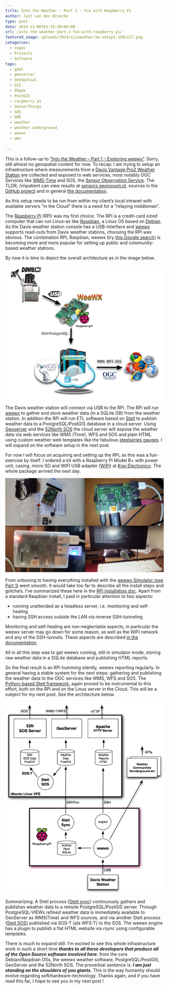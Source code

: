 ```yaml
---
title: Into the Weather – Part 2 – Fun with Raspberry Pi
author: Just van den Broecke
type: post
date: 2014-11-06T01:35:30+00:00
url: /into-the-weather-part-2-fun-with-raspberry-pi/
featured_image: uploads/2014/11/weather-hw-setup1-150x127.png
categories:
  - osgeo
  - Projects
  - Software
tags:
  - gdal
  - geoserver
  - GeoSpatial
  - GIS
  - OSgeo
  - PostGIS
  - raspberry pi
  - SensorThings
  - SOS
  - SWE
  - weather
  - weather underground
  - weewx
  - wms

---
```

This is a follow-up to [&#8220;Into the Weather &#8211; Part 1 &#8211; Exploring weewx&#8221;][7]. Sorry, still almost no geospatial content for now. To recap: I am trying to setup an infrastructure where measurements from a [Davis Vantage Pro2 Weather Station][8] are collected and exposed to web services, most notably OGC Services like [WMS-Time][9] and SOS, the [Sensor Observation Service][10]. The TLDR; /impatient can view results at [sensors.geonovum.nl][11], sources in the [GitHub project][12] and in general [the documentation][13].

As this setup needs to be run from within my client&#8217;s local intranet with available servers &#8220;in the Cloud&#8221; there is a need for a &#8220;relaying middleman&#8221;.

The [Raspberry Pi][14] (RPi) was my first choice. The RPi is a credit-card sized computer that can run Linux-es like [Raspbian][15], a Linux OS based on [Debian][16]. As the Davis weather station console has a USB-interface and [weewx][17] supports read-outs from Davis weather stations, choosing the RPi was obvious. The combination RPi, Raspbian, weewx (try [this Google search][1]) is becoming more and more popular for setting up public and community-based weather stations.

By now it is time to depict the overall architecture as in the image below.

![ ](/uploads/2014/11/weather-hw-setup1.png)

The Davis weather station will connect via USB to the RPi. The RPi will run [weewx][17] to gather and store weather data (in a SQLite DB) from the weather station. In addition the RPi will run ETL software based on [Stetl][18] to publish weather data to a PostgreSQL/PostGIS database in a cloud server. Using [Geoserver][19] and the [52North SOS][20] the cloud server will expose the weather data via web services like WMS (Time), WFS and SOS and plain HTML using custom weather web templates like the fabulous [steelseries gauges][21]. I will expand on the software setup in the next post.

For now I will focus on acquiring and setting up the RPi, as this was a fun-exercise by itself. I ordered a kit with a Raspberry Pi Model B+ with power unit, casing, micro SD and WIFI USB adapter ([WiPi][22]) at [Kiwi Electronics][23]. The whole package arrived the next day.

![ ](/uploads/2014/11/rasp-pi-all1.jpg)

From unboxing to having everything installed with the [weewx Simulator (see Part 1)][7] went smooth. It would take too far to describe all the install steps and gotcha&#8217;s. I&#8217;ve summarized these here in the [RPi installation doc][24]. Apart from a standard Raspbian install, I paid in particular attention to two aspects:

  * running unattended as a headless server, i.e. monitoring and self-healing
  * having SSH access outside the LAN via reverse SSH-tunneling

Monitoring and self-healing are non-neglectable aspects, in particular the weewx server may go down for some reason, as well as the WIFI network and any of the SSH-tunnels. These aspects are described [in the documentation][24].

All in all this step was to get weewx running, still in simulator mode, storing raw weather data in a SQLite database and publishing HTML reports.

So the final result is an RPi humming silently, weewx reporting regularly. In general having a stable system for the next steps: gathering and publishing the weather data to the OGC services like WMS, WFS and SOS. The [Python-based Stetl framework][18], again proved to be instrumental to this effort, both on the RPi and on the Linux server in the Cloud.  This will be a subject for my next post. See the architecture below.

![ ](/uploads/2014/11/weather-sw-setup.png)

Summarizing: A Stetl process ([Stetl sync][5]) continuously gathers and publishes weather data to a remote PostgreSQL/PostGIS server. Through PostgreSQL-VIEWs refined weather data is immediately available to GeoServer as WMS(Time) and WFS sources, and via another Stetl process ([Stetl SOS][6]) published via SOS-T (ala WFS-T) to the SOS. The weewx engine has a plugin to publish a flat HTML website via _rsync_ using configurable templates.

There is much to expand still. I&#8217;m excited to see this whole infrastructure work in such a short time _**thanks to** **all these developers that produce all of the Open Source software involved here**_: from the core Debian/Raspbian OSs, the weewx weather software, PostgreSQL/PostGIS, GeoServer and the 52North SOS. The proverbial sentence is: _**I am just standing on the shoulders of you giants**_. This is the way humanity should evolve regarding soft/hardware-technology. Thanks again, and if you have read this far, I hope to see you in my next post !

 [1]: https://www.google.nl/search?q=RPi%2C+Raspbian%2C+weewx
 [2]: uploads/2014/11/weather-hw-setup1.png
 [3]: uploads/2014/11/rasp-pi-all1.jpg
 [4]: uploads/2014/11/weather-sw-setup.png
 [5]: https://github.com/Geonovum/sospilot/tree/master/src/weather/weewx2pg
 [6]: https://github.com/Geonovum/sospilot/tree/master/src/weather/pg2sos
 [7]: /into-the-weather-part-1/
 [8]: http://www.davisnet.com/weather/products/vantage-pro-professional-weather-stations.asp
 [9]: http://docs.geoserver.org/latest/en/user/services/wms/time.html
 [10]: http://www.opengeospatial.org/standards/sos
 [11]: http://sensors.geonovum.nl
 [12]: https://github.com/Geonovum/sospilot/tree/master/src
 [13]: http://sospilot.readthedocs.org/en/latest/
 [14]: http://www.raspberrypi.org/
 [15]: http://www.raspbian.org/
 [16]: https://www.debian.org/
 [17]: http://www.weewx.com/
 [18]: http://www.stetl.org
 [19]: http://geoserver.org
 [20]: http://52north.org/communities/sensorweb/sos/
 [21]: http://wiki.sandaysoft.com/a/SteelSeries_Gauges
 [22]: http://www.kiwi-electronics.nl/raspberry-pi/raspberry-pi-accessoires/wi-pi-draadloze-usb-adapter-voor-raspberry-pi
 [23]: http://www.kiwi-electronics.nl/
 [24]: http://sospilot.readthedocs.org/en/latest/raspberrypi-install.html
